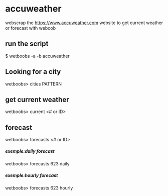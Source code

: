 # accuweather
webscrap the https://www.accuweather.com  website to get current weather or forecast  with weboob
## run the script
$ wetboobs -a -b accuweather
## Looking for a city
 wetboobs> cities PATTERN
## get current weather
 wetboobs> current <# or ID>
## forecast
 wetboobs> forecasts <# or ID> <freq>
 ##### exemple:daily forecast
  wetboobs> forecasts 623 daily
 ##### exemple:hourly forecast
  wetboobs> forecasts 623 hourly
  
